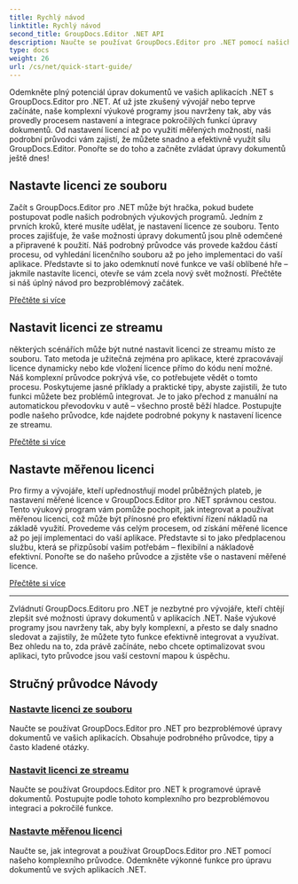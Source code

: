 ```yaml
---
title: Rychlý návod
linktitle: Rychlý návod
second_title: GroupDocs.Editor .NET API
description: Naučte se používat GroupDocs.Editor pro .NET pomocí našich komplexních výukových programů. Nastavte licence, integrujte funkce a odemkněte výkonné možnosti úpravy dokumentů.
type: docs
weight: 26
url: /cs/net/quick-start-guide/
---
```

Odemkněte plný potenciál úprav dokumentů ve vašich aplikacích .NET s GroupDocs.Editor pro .NET. Ať už jste zkušený vývojář nebo teprve začínáte, naše komplexní výukové programy jsou navrženy tak, aby vás provedly procesem nastavení a integrace pokročilých funkcí úpravy dokumentů. Od nastavení licencí až po využití měřených možností, naši podrobní průvodci vám zajistí, že můžete snadno a efektivně využít sílu GroupDocs.Editor. Ponořte se do toho a začněte zvládat úpravy dokumentů ještě dnes!
## Nastavte licenci ze souboru

Začít s GroupDocs.Editor pro .NET může být hračka, pokud budete postupovat podle našich podrobných výukových programů. Jedním z prvních kroků, které musíte udělat, je nastavení licence ze souboru. Tento proces zajišťuje, že vaše možnosti úpravy dokumentů jsou plně odemčené a připravené k použití. Náš podrobný průvodce vás provede každou částí procesu, od vyhledání licenčního souboru až po jeho implementaci do vaší aplikace. Představte si to jako odemknutí nové funkce ve vaší oblíbené hře – jakmile nastavíte licenci, otevře se vám zcela nový svět možností. Přečtěte si náš úplný návod pro bezproblémový začátek.

[Přečtěte si více](./set-license-from-file/)

## Nastavit licenci ze streamu

některých scénářích může být nutné nastavit licenci ze streamu místo ze souboru. Tato metoda je užitečná zejména pro aplikace, které zpracovávají licence dynamicky nebo kde vložení licence přímo do kódu není možné. Náš komplexní průvodce pokrývá vše, co potřebujete vědět o tomto procesu. Poskytujeme jasné příklady a praktické tipy, abyste zajistili, že tuto funkci můžete bez problémů integrovat. Je to jako přechod z manuální na automatickou převodovku v autě – všechno prostě běží hladce. Postupujte podle našeho průvodce, kde najdete podrobné pokyny k nastavení licence ze streamu.

[Přečtěte si více](./set-license-from-stream/)

## Nastavte měřenou licenci

Pro firmy a vývojáře, kteří upřednostňují model průběžných plateb, je nastavení měřené licence v GroupDocs.Editor pro .NET správnou cestou. Tento výukový program vám pomůže pochopit, jak integrovat a používat měřenou licenci, což může být přínosné pro efektivní řízení nákladů na základě využití. Provedeme vás celým procesem, od získání měřené licence až po její implementaci do vaší aplikace. Představte si to jako předplacenou službu, která se přizpůsobí vašim potřebám – flexibilní a nákladově efektivní. Ponořte se do našeho průvodce a zjistěte vše o nastavení měřené licence.

[Přečtěte si více](./set-metered-license/)

---

Zvládnutí GroupDocs.Editoru pro .NET je nezbytné pro vývojáře, kteří chtějí zlepšit své možnosti úpravy dokumentů v aplikacích .NET. Naše výukové programy jsou navrženy tak, aby byly komplexní, a přesto se daly snadno sledovat a zajistily, že můžete tyto funkce efektivně integrovat a využívat. Bez ohledu na to, zda právě začínáte, nebo chcete optimalizovat svou aplikaci, tyto průvodce jsou vaší cestovní mapou k úspěchu.
## Stručný průvodce Návody
### [Nastavte licenci ze souboru](./set-license-from-file/)
Naučte se používat GroupDocs.Editor pro .NET pro bezproblémové úpravy dokumentů ve vašich aplikacích. Obsahuje podrobného průvodce, tipy a často kladené otázky.
### [Nastavit licenci ze streamu](./set-license-from-stream/)
Naučte se používat Groupdocs.Editor pro .NET k programové úpravě dokumentů. Postupujte podle tohoto komplexního pro bezproblémovou integraci a pokročilé funkce.
### [Nastavte měřenou licenci](./set-metered-license/)
Naučte se, jak integrovat a používat GroupDocs.Editor pro .NET pomocí našeho komplexního průvodce. Odemkněte výkonné funkce pro úpravu dokumentů ve svých aplikacích .NET.